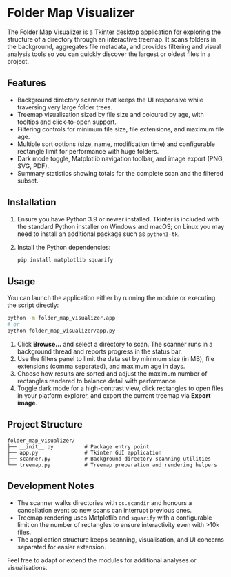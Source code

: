 # Folder Map Visualizer

The Folder Map Visualizer is a Tkinter desktop application for exploring the structure of a directory through an interactive treemap. It scans folders in the background, aggregates file metadata, and provides filtering and visual analysis tools so you can quickly discover the largest or oldest files in a project.

## Features

- Background directory scanner that keeps the UI responsive while traversing very large folder trees.
- Treemap visualisation sized by file size and coloured by age, with tooltips and click-to-open support.
- Filtering controls for minimum file size, file extensions, and maximum file age.
- Multiple sort options (size, name, modification time) and configurable rectangle limit for performance with huge folders.
- Dark mode toggle, Matplotlib navigation toolbar, and image export (PNG, SVG, PDF).
- Summary statistics showing totals for the complete scan and the filtered subset.

## Installation

1. Ensure you have Python 3.9 or newer installed. Tkinter is included with the standard Python installer on Windows and macOS; on Linux you may need to install an additional package such as `python3-tk`.
2. Install the Python dependencies:

   ```bash
   pip install matplotlib squarify
   ```

## Usage

You can launch the application either by running the module or executing the script directly:

```bash
python -m folder_map_visualizer.app
# or
python folder_map_visualizer/app.py
```

1. Click **Browse…** and select a directory to scan. The scanner runs in a background thread and reports progress in the status bar.
2. Use the filters panel to limit the data set by minimum size (in MB), file extensions (comma separated), and maximum age in days.
3. Choose how results are sorted and adjust the maximum number of rectangles rendered to balance detail with performance.
4. Toggle dark mode for a high-contrast view, click rectangles to open files in your platform explorer, and export the current treemap via **Export image**.

## Project Structure

```
folder_map_visualizer/
├── __init__.py          # Package entry point
├── app.py               # Tkinter GUI application
├── scanner.py           # Background directory scanning utilities
└── treemap.py           # Treemap preparation and rendering helpers
```

## Development Notes

- The scanner walks directories with `os.scandir` and honours a cancellation event so new scans can interrupt previous ones.
- Treemap rendering uses Matplotlib and `squarify` with a configurable limit on the number of rectangles to ensure interactivity even with >10k files.
- The application structure keeps scanning, visualisation, and UI concerns separated for easier extension.

Feel free to adapt or extend the modules for additional analyses or visualisations.
